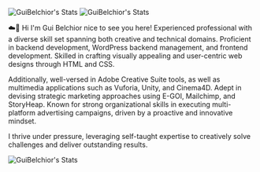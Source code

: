 
![GuiBelchior's Stats](https://github-readme-stats.vercel.app/api?username=GuiBelchior&theme=vue-dark&show_icons=true&count_private=true) ![GuiBelchior's Stats](https://github-readme-stats.vercel.app/api/top-langs/?username=GuiBelchior&theme=vue-dark)
                       
:cloud::floppy_disk: Hi I'm Gui Belchior nice to see you here! 
Experienced professional with a diverse skill set spanning both creative and technical domains. Proficient in backend development, WordPress backend management, and frontend development.
Skilled in crafting visually appealing and user-centric web designs through HTML and CSS.

Additionally, well-versed in Adobe Creative Suite tools, as well as multimedia applications such as Vuforia, Unity, and Cinema4D. 
Adept in devising strategic marketing approaches using E-GOI, Mailchimp, and StoryHeap. Known for strong organizational skills in executing multi-platform advertising campaigns,
driven by a proactive and innovative mindset.

I thrive under pressure, leveraging self-taught expertise to creatively solve challenges and deliver outstanding results.

![GuiBelchior's Stats](https://github-readme-stats.vercel.app/api/top-langs/?username=GuiBelchior&theme=vue-dark)

